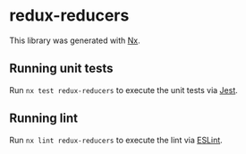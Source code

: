 # redux-reducers

This library was generated with [Nx](https://nx.dev).

## Running unit tests

Run `nx test redux-reducers` to execute the unit tests via [Jest](https://jestjs.io).

## Running lint

Run `nx lint redux-reducers` to execute the lint via [ESLint](https://eslint.org/).

